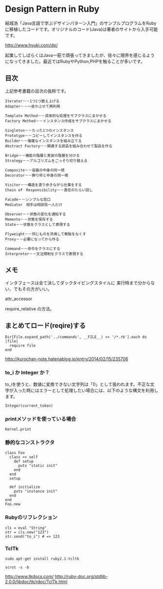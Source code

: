 # Design Pattern in Ruby
結城浩「Java言語で学ぶデザインパターン入門」のサンプルプログラムをRubyに移植したコードです。オリジナルのコード(Java)は著者のサイトから入手可能です。

http://www.hyuki.com/dp/

起業してしばらくはJava一筋で頑張ってきましたが、徐々に限界を感じるようになってきました。最近ではRubyやPython,PHPを触ることが多いです。

## 目次
上記参考書籍の目次の抜粋です。

```
Iterator－－1つ1つ数え上げる
Adapter－－一皮かぶせて再利用

Template Method－－具体的な処理をサブクラスにまかせる
Factory Method－－インスタンス作成をサブクラスにまかせる

Singleton－－たった1つのインスタンス
Prototype－－コピーしてインスタンスを作る
Builder－－複雑なインスタンスを組み立てる
Abstract Factory－－関連する部品を組み合わせて製品を作る

Bridge－－機能の階層と実装の階層を分ける
Strategy－－アルゴリズムをごっそり切り替える

Composite－－容器の中身の同一視
Decorator－－飾り枠と中身の同一視

Visitor－－構造を渡り歩きながら仕事をする
Chain of　Responsibility－－責任のたらい回し

Facade－－シンプルな窓口
Mediator　相手は相談役一人だけ

Observer－－状態の変化を通知する
Memento－－状態を保存する
State－－状態をクラスとして表現する

Flyweight－－同じものを共用して無駄をなくす
Proxy－－必要になってから作る

Command－－命令をクラスにする
Interpreter－－文法規制をクラスで表現する
```

## メモ
インタフェースは全て決してダックタイピングスタイルに
実行時まで分からない、でもその方がいい。

attr_accessor

require_relative の方法。

## まとめてロード(reqire)する
```
Dir[File.expand_path('../commands', __FILE__) << '/*.rb'].each do |file|
  require file
end
```
http://kurochan-note.hatenablog.jp/entry/2014/02/15/235706

### to_i か Integer か？
to_iを使うと、数値に変換できない文字列は「0」として扱われます。不正な文字が入った時にはエラーとして処理したい場合には、以下のような構文を利用します。

```
Integer(current_token)
```

### printメソッドを使っている場合
```
Kernel.print
```

### 静的なコンストラクタ
```
class Foo
  class << self
    def setup
      puts "static init"
    end
  end
  setup

  def initialize
    puts "instance init"
  end
end
Foo.new
```
### Rubyのリフレクション
```
cls = eval "String"
str = cls.new("123")
str.send("to_i") # => 123
```

### TclTk
```
sudo apt-get install ruby2.1-tcltk
```

```
scrot -s -b
```

http://www.tkdocs.com/
http://ruby-doc.org/stdlib-2.0.0/libdoc/tk/rdoc/TclTk.html
